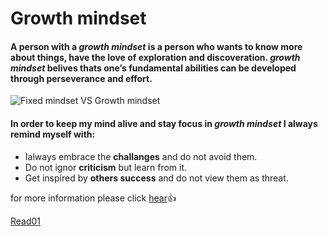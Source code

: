 # Growth mindset
#### A person with a *growth mindset* is a person who wants to know more about things, have the love of exploration and discoveration. _growth mindset_ belives thats one’s fundamental abilities can be developed through perseverance and effort.

![Fixed mindset VS Growth mindset](https://irp-cdn.multiscreensite.com/069d5d93/dms3rep/multi/fixed.png)

#### In order to keep my mind alive and stay focus in *growth mindset* I always remind myself with:
+ Ialways embrace the **challanges** and do not avoid them.
+ Do not ignor **criticism** but learn from it.
+ Get inspired by **others success** and do not view them as threat.

for more information please click [hear](https://www.atlassian.com/blog/inside-atlassian/growth-mindset):+1:

[Read01](https://github.com/KZTahat/reading-notes/edit/main/Read01LearningMarkdown)
